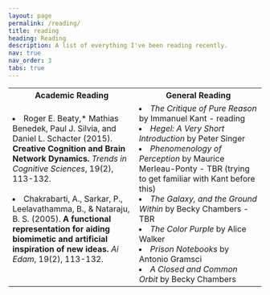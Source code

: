 ```yaml
---
layout: page
permalink: /reading/
title: reading
heading: Reading
description: A list of everything I've been reading recently.
nav: true
nav_order: 3
tabs: true
---
```


<table>
    <tr>
        <th width="50%">Academic Reading</th>
        <th width="50%">General Reading</th>
    <tr>
        <td text-align="top">    
            <li>Roger E. Beaty,* Mathias Benedek, Paul J. Silvia, and Daniel L. Schacter (2015). <b>Creative Cognition and Brain Network Dynamics.</b> <i>Trends in Cognitive Sciences</i>, 19(2), 113-132. </br></br>
            <li>Chakrabarti, A., Sarkar, P., Leelavathamma, B., & Nataraju, B. S. (2005). <b>A functional representation for aiding biomimetic and artificial inspiration of new ideas.</b> <i>Ai Edam</i>, 19(2), 113-132.</br></br>
        <td text-align="top">
            <li><i>The Critique of Pure Reason</i> by Immanuel Kant - reading</br>
            <li><i>Hegel: A Very Short Introduction</i> by Peter Singer</br>
            <li><i>Phenomenology of Perception</i> by Maurice Merleau-Ponty - TBR (trying to get familiar with Kant before this)</br>
            <li><i>The Galaxy, and the Ground Within</i> by Becky Chambers - TBR</br>
            <li><i>The Color Purple</i> by Alice Walker</br>
            <li><i>Prison Notebooks</i> by Antonio Gramsci</br>
            <li><i>A Closed and Common Orbit</i> by Becky Chambers</br>
                

